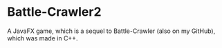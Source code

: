 # Battle-Crawler2
A JavaFX game, which is a sequel to Battle-Crawler (also on my GitHub), which was made in C++.
